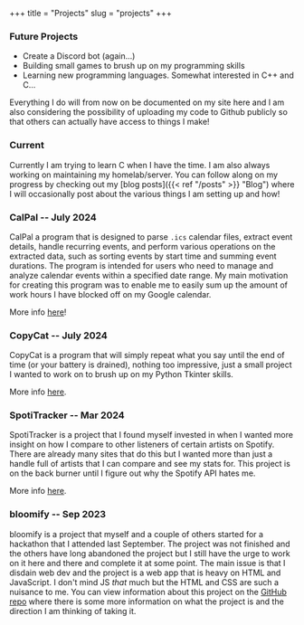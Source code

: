 +++
title = "Projects"
slug = "projects"
+++

### Future Projects

* Create a Discord bot (again...)
* Building small games to brush up on my programming skills
* Learning new programming languages. Somewhat interested in C++ and C...

Everything I do will from now on be documented on my site here and I am also considering the possibility of uploading my code to Github publicly so that others can actually have access to things I make!

### Current

Currently I am trying to learn C when I have the time. I am also always working on maintaining my homelab/server. You can follow along on my progress by checking out my [blog posts]({{< ref "/posts" >}} "Blog") where I will occasionally post about the various things I am setting up and how!


### CalPal -- July 2024
CalPal a program that is designed to parse `.ics` calendar files, extract event details, handle recurring events, and perform various operations on the extracted data, such as sorting events by start time and summing event durations. The program is intended for users who need to manage and analyze calendar events within a specified date range. My main motivation for creating this program was to enable me to easily sum up the amount of work hours I have blocked off on my Google calendar.

More info [here](https://github.com/Jukelyn/CalPal)!

### CopyCat -- July 2024
CopyCat is a program that will simply repeat what you say until the end of time (or your battery is drained), nothing too impressive, just a small project I wanted to work on to brush up on my Python Tkinter skills.

More info [here](https://github.com/Jukelyn/CopyCat/).


### SpotiTracker -- Mar 2024

SpotiTracker is a project that I found myself invested in when I wanted more insight on how I compare to other listeners of certain artists on Spotify. There are already many sites that do this but I wanted more than just a handle full of artists that I can compare and see my stats for. This project is on the back burner until I figure out why the Spotify API hates me.

More info [here](https://github.com/Jukelyn/SpotiTracker).

### bloomify -- Sep 2023

bloomify is a project that myself and a couple of others started for a hackathon that I attended last September. The project was not finished and the others have long abandoned the project but I still have the urge to work on it here and there and complete it at some point. The main issue is that I disdain web dev and the project is a web app that is heavy on HTML and JavaScript. I don't mind JS *that* much but the HTML and CSS are such a nuisance to me. You can view information about this project on the [GitHub repo](https://github.com/Jukelyn/bloomify) where there is some more information on what the project is and the direction I am thinking of taking it.